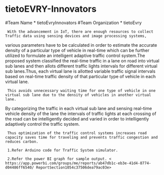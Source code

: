 # tietoEVRY-Innovators
#Team Name *  tietoEvryInnovators 
#Team Organization * tietoEvry

     With the advancement in IoT, there are enough resources to collect Traffic data using sensing devices and image processing systems, 
various parameters have to be calculated in order to estimate the accurate density of a particular type of vehicle in real-time which can 
be further utilized to formulate an intelligent adaptive traffic control system.The proposed system classified the real-time traffic in a lane 
on road into virtual sub lanes and then allots different traffic lights intervals for different virtual sub lanes.Thus, each virtual lane is allotted
variable traffic signal intervals based on real-time traffic density of that particular type of vehicle in each virtual lane.

     This avoids unnecessary waiting time for one type of vehicle in one virtual sub lane due to the density of vehicles in another virtual lane.
By categorizing the traffic in each virtual sub lane and sensing real-time vehicle density of the lane the intervals of traffic lights at each crossing of 
the road can be intelligently decided and varied in order to intelligently adaptively control the traffic system. 

     Thus optimization of the traffic control systems increases road capacity saves time for traveling and prevents traffic congestion and reduces carbon. 

     1.Refer Arduino code for Traffic System simulator. 

     2.Refer the power BI graph for sample output. < https://app.powerbi.com/groups/me/reports/ab47db1c-eb3e-41d4-8774-d04486ff6540/ ReportSection1054c37506dea79ac03e> 




